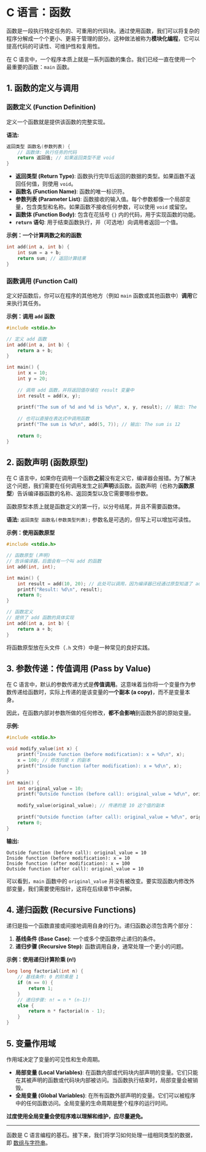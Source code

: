# C 语言：函数

函数是一段执行特定任务的、可重用的代码块。通过使用函数，我们可以将复杂的程序分解成一个个更小、更易于管理的部分。这种做法被称为**模块化编程**，它可以提高代码的可读性、可维护性和复用性。

在 C 语言中，一个程序本质上就是一系列函数的集合。我们已经一直在使用一个最重要的函数：`main` 函数。

## 1. 函数的定义与调用

### 函数定义 (Function Definition)

定义一个函数就是提供该函数的完整实现。

**语法:**
```c
返回类型 函数名(参数列表) {
    // 函数体: 执行任务的代码
    return 返回值; // 如果返回类型不是 void
}
```
- **返回类型 (Return Type)**: 函数执行完毕后返回的数据的类型。如果函数不返回任何值，则使用 `void`。
- **函数名 (Function Name)**: 函数的唯一标识符。
- **参数列表 (Parameter List)**: 函数接收的输入值。每个参数都像一个局部变量，包含类型和名称。如果函数不接收任何参数，可以使用 `void` 或留空。
- **函数体 (Function Body)**: 包含在花括号 `{}` 内的代码，用于实现函数的功能。
- **`return` 语句**: 用于结束函数执行，并（可选地）向调用者返回一个值。

**示例：一个计算两数之和的函数**
```c
int add(int a, int b) {
    int sum = a + b;
    return sum; // 返回计算结果
}
```

### 函数调用 (Function Call)

定义好函数后，你可以在程序的其他地方（例如 `main` 函数或其他函数中）**调用**它来执行其任务。

**示例：调用 `add` 函数**
```c
#include <stdio.h>

// 定义 add 函数
int add(int a, int b) {
    return a + b;
}

int main() {
    int x = 10;
    int y = 20;
    
    // 调用 add 函数，并将返回值存储在 result 变量中
    int result = add(x, y); 
    
    printf("The sum of %d and %d is %d\n", x, y, result); // 输出: The sum of 10 and 20 is 30
    
    // 也可以直接在表达式中调用函数
    printf("The sum is %d\n", add(5, 7)); // 输出: The sum is 12
    
    return 0;
}
```

## 2. 函数声明 (函数原型)

在 C 语言中，如果你在调用一个函数**之前**没有定义它，编译器会报错。为了解决这个问题，我们需要在任何调用发生之前**声明**该函数。函数声明（也称为**函数原型**）告诉编译器函数的名称、返回类型以及它需要哪些参数。

函数原型本质上就是函数定义的第一行，以分号结尾，并且不需要函数体。

**语法:**
`返回类型 函数名(参数类型列表);`
参数名是可选的，但写上可以增加可读性。

**示例：使用函数原型**
```c
#include <stdio.h>

// 函数原型 (声明)
// 告诉编译器，后面会有一个叫 add 的函数
int add(int, int); 

int main() {
    int result = add(10, 20); // 此处可以调用，因为编译器已经通过原型知道了 add 的存在
    printf("Result: %d\n", result);
    return 0;
}

// 函数定义
// 提供了 add 函数的具体实现
int add(int a, int b) {
    return a + b;
}
```
将函数原型放在头文件（`.h` 文件）中是一种常见的良好实践。

## 3. 参数传递：传值调用 (Pass by Value)

在 C 语言中，默认的参数传递方式是**传值调用**。这意味着当你将一个变量作为参数传递给函数时，实际上传递的是该变量的**一个副本 (a copy)**，而不是变量本身。

因此，在函数内部对参数所做的任何修改，**都不会影响**到函数外部的原始变量。

**示例:**
```c
#include <stdio.h>

void modify_value(int x) {
    printf("Inside function (before modification): x = %d\n", x);
    x = 100; // 修改的是 x 的副本
    printf("Inside function (after modification): x = %d\n", x);
}

int main() {
    int original_value = 10;
    printf("Outside function (before call): original_value = %d\n", original_value);
    
    modify_value(original_value); // 传递的是 10 这个值的副本
    
    printf("Outside function (after call): original_value = %d\n", original_value);
    return 0;
}
```
**输出:**
```
Outside function (before call): original_value = 10
Inside function (before modification): x = 10
Inside function (after modification): x = 100
Outside function (after call): original_value = 10
```
可以看到，`main` 函数中的 `original_value` 并没有被改变。要实现函数内修改外部变量，我们需要使用指针，这将在后续章节中讲解。

## 4. 递归函数 (Recursive Functions)

递归是指一个函数直接或间接地调用自身的行为。递归函数必须包含两个部分：
1.  **基线条件 (Base Case)**: 一个或多个使函数停止递归的条件。
2.  **递归步骤 (Recursive Step)**: 函数调用自身，通常处理一个更小的问题。

**示例：使用递归计算阶乘 (n!)**
```c
long long factorial(int n) {
    // 基线条件: 0 的阶乘是 1
    if (n == 0) {
        return 1;
    } 
    // 递归步骤: n! = n * (n-1)!
    else {
        return n * factorial(n - 1);
    }
}
```

## 5. 变量作用域

作用域决定了变量的可见性和生命周期。
- **局部变量 (Local Variables)**: 在函数内部或代码块内部声明的变量。它们只能在其被声明的函数或代码块内部被访问。当函数执行结束时，局部变量会被销毁。
- **全局变量 (Global Variables)**: 在所有函数外部声明的变量。它们可以被程序中的任何函数访问。全局变量的生命周期是整个程序的运行时间。

**过度使用全局变量会使程序难以理解和维护，应尽量避免。**

---

函数是 C 语言编程的基石。接下来，我们将学习如何处理一组相同类型的数据，即 [数组与字符串](c-arrays-strings.md)。 